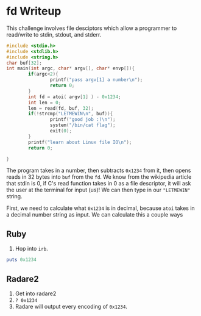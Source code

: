 # fd Writeup

This challenge involves file desciptors which allow a programmer to read/write to stdin, stdout, and stderr. 

```c
#include <stdio.h>
#include <stdlib.h>
#include <string.h>
char buf[32];
int main(int argc, char* argv[], char* envp[]){
        if(argc<2){
                printf("pass argv[1] a number\n");
                return 0;
        }
        int fd = atoi( argv[1] ) - 0x1234;
        int len = 0;
        len = read(fd, buf, 32);
        if(!strcmp("LETMEWIN\n", buf)){
                printf("good job :)\n");
                system("/bin/cat flag");
                exit(0);
        }
        printf("learn about Linux file IO\n");
        return 0;

}
```

The program takes in a number, then subtracts `0x1234` from it, then opens reads in 32 bytes into `buf` from the `fd`. We know from the wikipedia article that stdin is 0, if C's read function takes in 0 as a file descriptor, it will ask the user at the terminal for input (us)! We can then type in our `"LETMEWIN"` string.

First, we need to calculate what `0x1234` is in decimal, because `atoi` takes in a decimal number string as input. We can calculate this a couple ways

## Ruby

1. Hop into `irb`.
```ruby
puts 0x1234
```

## Radare2
1. Get into radare2
2. `? 0x1234`
3. Radare will output every encoding of `0x1234`.